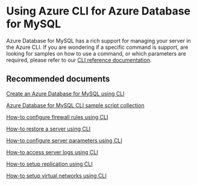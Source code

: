 <properties
	pageTitle="Design, Development, and APIs for MySQL - CLI"
	description="Design, Development, and APIs for MySQL - CLI"
	service="microsoft.dbformysql"
	resource="servers"
	authors="janeng"
	displayOrder="2"
	selfHelpType="resource"
	supportTopicIds="32628378"
	resourceTags="servers, databases"
	productPesIds="16221"
	cloudEnvironments="public"
	articleId="119ba2c0-0010-47fa-b734-a6548c206885"
/>

# Using Azure CLI for Azure Database for MySQL

Azure Database for MySQL has a rich support for managing your server in the Azure CLI. If you are wondering if a specific command is support, are looking for samples on how to use a command, or which parameters are required, please refer to our [CLI reference documentation](https://docs.microsoft.com/cli/azure/mysql?view=azure-cli-latest).

## **Recommended documents**

[Create an Azure Database for MySQL using CLI](https://docs.microsoft.com/azure/mysql/quickstart-create-mysql-server-database-using-azure-cli)<br>

[Azure Database for MySQL CLI sample script collection](https://docs.microsoft.com/azure/mysql/sample-scripts-azure-cli)<br>

[How-to configure firewall rules using CLI](https://docs.microsoft.com/azure/mysql/howto-manage-firewall-using-cli)<br>

[How-to restore a server using CLI](https://docs.microsoft.com/azure/mysql/howto-restore-server-cli)<br>

[How-to configure server parameters using CLI](https://docs.microsoft.com/azure/mysql/howto-configure-server-parameters-using-cli)<br>

[How-to access server logs using CLI](https://docs.microsoft.com/azure/mysql/howto-configure-server-logs-in-cli)<br>

[How-to setup replication using CLI](https://docs.microsoft.com/azure/mysql/howto-read-replicas-cli)<br>

[How-to setup virtual networks using CLI](https://docs.microsoft.com/azure/mysql/howto-manage-vnet-using-cli)
